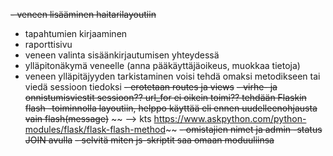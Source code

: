 ~~- veneen lisääminen haitarilayoutiin~~
- tapahtumien kirjaaminen
- raporttisivu
- veneen valinta sisäänkirjautumisen yhteydessä
- ylläpitonäkymä veneelle (anna pääkäyttäjäoikeus, muokkaa tietoja)
- veneen ylläpitäjyyden tarkistaminen voisi tehdä omaksi metodikseen tai viedä sessioon tiedoksi
~~- erotetaan routes ja views~~
~~- virhe- ja onnistumisviestit sessioon?? url_for ei oikein toimi?? tehdään Flaskin flash -toiminnolla layoutiin, helppo käyttää eli ennen uudelleenohjausta vain flash(message)~~
~~	--> kts https://www.askpython.com/python-modules/flask/flask-flash-method~~
~~- omistajien nimet ja admin -status JOIN avulla~~
~~- selvitä miten js-skriptit saa omaan moduuliinsa~~
